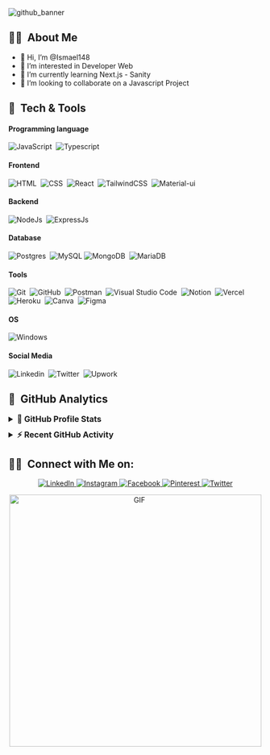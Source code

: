 
![github_banner](https://user-images.githubusercontent.com/68153258/199008174-17e859ab-aa69-4590-b1f1-7e68a0e67693.png)

## 👨‍💻 &nbsp;About Me
- 👋 Hi, I’m @Ismael148
- 👀 I’m interested in Developer Web
- 🌱 I’m currently learning Next.js - Sanity 
- 💞️ I’m looking to collaborate on a Javascript Project

## 🔧 &nbsp;Tech & Tools

#### Programming language

![JavaScript](https://img.shields.io/badge/javascript%20-%23323330.svg?&style=for-the-badge&logo=javascript&logoColor=%23F7DF1E)&nbsp;
![Typescript](https://img.shields.io/badge/typescript-%23007ACC.svg?&style=for-the-badge&logo=typescript&logoColor=white)&nbsp;

#### Frontend

![HTML](https://img.shields.io/badge/html5%20-%23E34F26.svg?&style=for-the-badge&logo=html5&logoColor=white)&nbsp;
![CSS](https://img.shields.io/badge/css3%20-%231572B6.svg?&style=for-the-badge&logo=css3&logoColor=white)&nbsp;
![React](https://img.shields.io/badge/React-20232A?style=for-the-badge&logo=react&logoColor=61DAFB)&nbsp;
![TailwindCSS](https://img.shields.io/badge/tailwindcss-%2338B2AC.svg?style=for-the-badge&logo=tailwind-css&logoColor=white)&nbsp;
![Material-ui](https://img.shields.io/badge/Material--UI-0081CB?style=for-the-badge&logo=material-ui&logoColor=white)&nbsp;

#### Backend


![NodeJs](https://img.shields.io/badge/node.js-%2343853D.svg?&style=for-the-badge&logo=node.js&logoColor=white)&nbsp;
![ExpressJs](https://img.shields.io/badge/express.js-%23404d59.svg?&style=for-the-badge)&nbsp;

#### Database

![Postgres](https://img.shields.io/badge/postgres-%23316192.svg?&style=for-the-badge&logo=postgresql&logoColor=white)&nbsp;
![MySQL](https://img.shields.io/badge/mysql-%2300f.svg?style=for-the-badge&logo=mysql&logoColor=white)
![MongoDB](https://img.shields.io/badge/MongoDB-%234ea94b.svg?&style=for-the-badge&logo=mongodb&logoColor=white)&nbsp;
![MariaDB](	https://img.shields.io/badge/MariaDB-003545?style=for-the-badge&logo=mariadb&logoColor=white)&nbsp;

#### Tools

![Git](https://img.shields.io/badge/git%20-%23F05033.svg?&style=for-the-badge&logo=git&logoColor=white)&nbsp;
![GitHub](https://img.shields.io/badge/github%20-%23121011.svg?&style=for-the-badge&logo=github&logoColor=white)&nbsp;
![Postman](https://img.shields.io/badge/Postman-FF6C37?style=for-the-badge&logo=postman&logoColor=white)&nbsp;
![Visual Studio Code](https://img.shields.io/badge/Visual%20Studio%20Code-0078d7.svg?style=for-the-badge&logo=visual-studio-code&logoColor=white)&nbsp;
![Notion](https://img.shields.io/badge/Notion-%23000000.svg?style=for-the-badge&logo=notion&logoColor=white)&nbsp;
![Vercel](https://img.shields.io/badge/Vercel-000000?style=for-the-badge&logo=vercel&logoColor=white)&nbsp;
![Heroku](https://img.shields.io/badge/Heroku-430098?style=for-the-badge&logo=heroku&logoColor=white)&nbsp;
![Canva](https://img.shields.io/badge/Canva-%2300C4CC.svg?&style=for-the-badge&logo=Canva&logoColor=white)&nbsp;
![Figma](https://img.shields.io/badge/Figma-F24E1E?style=for-the-badge&logo=figma&logoColor=white)&nbsp;


#### OS

![Windows](https://img.shields.io/badge/Windows-0078D6?style=for-the-badge&logo=windows&logoColor=white)

#### Social Media

![Linkedin](https://img.shields.io/badge/LinkedIn-0077B5?style=for-the-badge&logo=linkedin&logoColor=white)&nbsp;
![Twitter](https://img.shields.io/badge/Twitter-1DA1F2?style=for-the-badge&logo=twitter&logoColor=white)&nbsp;
![Upwork](https://img.shields.io/badge/UpWork-6FDA44?style=for-the-badge&logo=Upwork&logoColor=white)&nbsp;

## 📶 &nbsp;GitHub Analytics

 <details> 
    <summary style="font-size: 16px; margin-bottom: 10px;"><b>🔖 GitHub Profile Stats</b></summary>
    <br/>
    <p align="center">
      <a href="https://github.com/MaxR522">
        <img height="180em" src="	https://github-readme-stats.vercel.app/api?username=ismael148&theme=blue-green"/>
        <img height="180em" src="https://github-readme-stats-eight-theta.vercel.app/api/top-langs/?username=ismael148&layout=compact&langs_count=8&theme=algolia"/>
      </a>
    </p>
  </details>

  <details>
    <summary style="font-size: 16px"><b>⚡ Recent GitHub Activity</b></summary>
    <br/>
    <a href="https://github.com/ismael148"><img alt="Ismael148's Activity Graph" src="https://activity-graph.herokuapp.com/graph?username=ismael148&custom_title=Ismael's%20Contribution%20Graph&theme=react-dark" /></a>
    <br/>

  </details>

## 🤝🏻 &nbsp;Connect with Me on:

<p align="center">
<a href="https://www.linkedin.com/in/ismael-rajaoharimanana-8330761b6/" target="_blank"><img alt="LinkedIn" src="https://img.shields.io/badge/linkedin%20-%230077B5.svg?&style=for-the-badge&logo=linkedin&logoColor=white"/>
<a href="https://www.instagram.com/_zorajaoharimanana_/" target="_blank"><img alt="Instagram" src="https://img.shields.io/badge/instagram%20-%23E4405F.svg?&style=for-the-badge&logo=Instagram&logoColor=white"/>
<a href="https://www.facebook.com/zolalainaismael.rajaoharimanana/" target="_blank"><img alt="Facebook" src="https://img.shields.io/badge/Facebook%20-%231877F2.svg?&style=for-the-badge&logo=Facebook&logoColor=white"/>
<a href="https://www.pinterest.com/zolalainaismael/" target="_blank"><img alt="Pinterest" src="https://img.shields.io/badge/pinterest%20-%23E60023.svg?&style=for-the-badge&logo=Pinterest&logoColor=white"/>
<a href="https://twitter.com/IsmaelRajaohar1" target="_blank"><img alt="Twitter" src="https://img.shields.io/badge/twitter%20-%231DA1F2.svg?&style=for-the-badge&logo=Twitter&logoColor=white"/>
</p>


<p align="center">  
<img align="center" alt="GIF" src="https://user-images.githubusercontent.com/68153258/198127461-40b711c1-3387-4dd3-9926-e2502164b650.gif" width="500"/>
</p>

